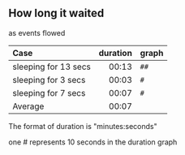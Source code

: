 ## How long it waited

as events flowed

|Case|duration|graph|
|:----|----:|:----|
|sleeping for 13 secs|00:13|`##`|
|sleeping for 3 secs|00:03|`#`|
|sleeping for 7 secs|00:07|`#`|
|Average|00:07| |

The format of duration is "minutes:seconds"

one # represents 10 seconds in the duration graph


